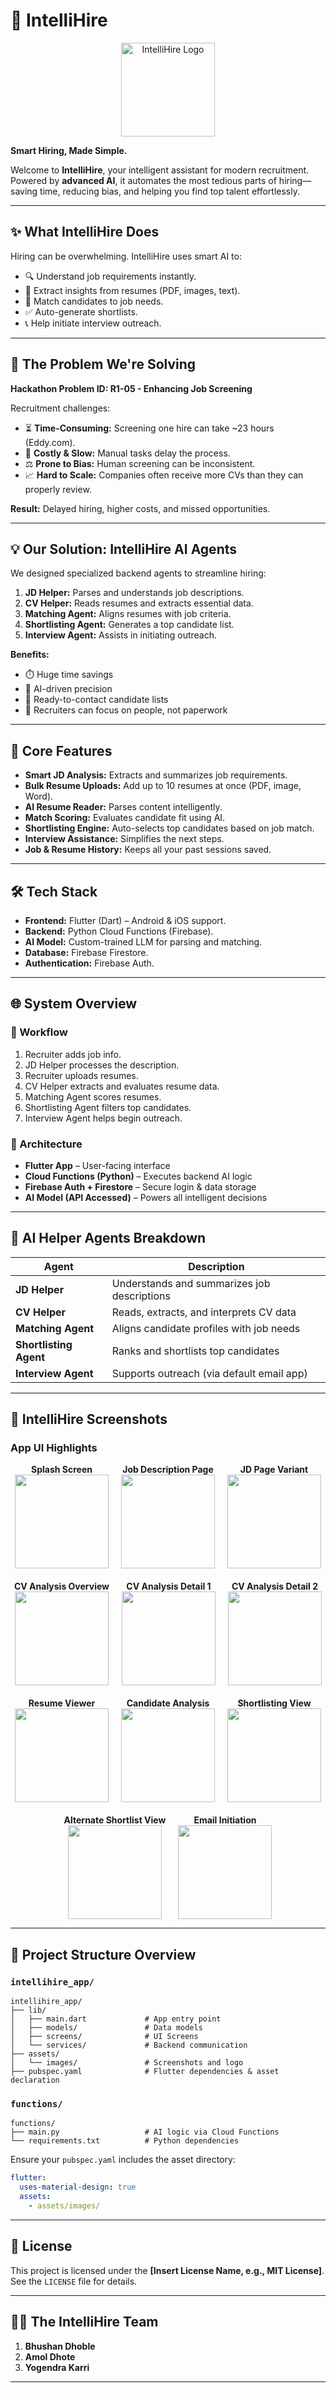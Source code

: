 # 🚀 IntelliHire

<p align="center">
  <img src="assets/images/logo.png" alt="IntelliHire Logo" width="150"/>
</p>

**Smart Hiring, Made Simple.**

Welcome to **IntelliHire**, your intelligent assistant for modern recruitment. Powered by **advanced AI**, it automates the most tedious parts of hiring—saving time, reducing bias, and helping you find top talent effortlessly.

---

## ✨ What IntelliHire Does

Hiring can be overwhelming. IntelliHire uses smart AI to:

* 🔍 Understand job requirements instantly.
* 📄 Extract insights from resumes (PDF, images, text).
* 🎯 Match candidates to job needs.
* ✅ Auto-generate shortlists.
* 📞 Help initiate interview outreach.

---

## 🎯 The Problem We're Solving

**Hackathon Problem ID: R1-05 - Enhancing Job Screening**

Recruitment challenges:

* ⏳ **Time-Consuming:** Screening one hire can take \~23 hours (Eddy.com).
* 💸 **Costly & Slow:** Manual tasks delay the process.
* ⚖️ **Prone to Bias:** Human screening can be inconsistent.
* 📈 **Hard to Scale:** Companies often receive more CVs than they can properly review.

**Result:** Delayed hiring, higher costs, and missed opportunities.

---

## 💡 Our Solution: IntelliHire AI Agents

We designed specialized backend agents to streamline hiring:

1. **JD Helper:** Parses and understands job descriptions.
2. **CV Helper:** Reads resumes and extracts essential data.
3. **Matching Agent:** Aligns resumes with job criteria.
4. **Shortlisting Agent:** Generates a top candidate list.
5. **Interview Agent:** Assists in initiating outreach.

**Benefits:**

* ⏱️ Huge time savings
* 🧠 AI-driven precision
* 💼 Ready-to-contact candidate lists
* 🤝 Recruiters can focus on people, not paperwork

---

## 🚀 Core Features

* **Smart JD Analysis:** Extracts and summarizes job requirements.
* **Bulk Resume Uploads:** Add up to 10 resumes at once (PDF, image, Word).
* **AI Resume Reader:** Parses content intelligently.
* **Match Scoring:** Evaluates candidate fit using AI.
* **Shortlisting Engine:** Auto-selects top candidates based on job match.
* **Interview Assistance:** Simplifies the next steps.
* **Job & Resume History:** Keeps all your past sessions saved.

---

## 🛠️ Tech Stack

* **Frontend:** Flutter (Dart) – Android & iOS support.
* **Backend:** Python Cloud Functions (Firebase).
* **AI Model:** Custom-trained LLM for parsing and matching.
* **Database:** Firebase Firestore.
* **Authentication:** Firebase Auth.

---

## 🌐 System Overview

### 🔁 Workflow

1. Recruiter adds job info.
2. JD Helper processes the description.
3. Recruiter uploads resumes.
4. CV Helper extracts and evaluates resume data.
5. Matching Agent scores resumes.
6. Shortlisting Agent filters top candidates.
7. Interview Agent helps begin outreach.

### 🧩 Architecture

* **Flutter App** – User-facing interface
* **Cloud Functions (Python)** – Executes backend AI logic
* **Firebase Auth + Firestore** – Secure login & data storage
* **AI Model (API Accessed)** – Powers all intelligent decisions

---

## 🤖 AI Helper Agents Breakdown

| Agent                  | Description                                 |
| ---------------------- | ------------------------------------------- |
| **JD Helper**          | Understands and summarizes job descriptions |
| **CV Helper**          | Reads, extracts, and interprets CV data     |
| **Matching Agent**     | Aligns candidate profiles with job needs    |
| **Shortlisting Agent** | Ranks and shortlists top candidates         |
| **Interview Agent**    | Supports outreach (via default email app)   |

---

## 📱 IntelliHire Screenshots

### App UI Highlights

<div style="display: flex; flex-wrap: wrap; justify-content: center; gap: 20px; text-align: center;">

<!-- Row 1 -->

<div>
  <strong>Splash Screen</strong><br/>
  <img src="assets/images/splash_screen.jpg" width="150"/>
</div>
<div>
  <strong>Job Description Page</strong><br/>
  <img src="assets/images/job_description_page.jpg" width="150"/>
</div>
<div>
  <strong>JD Page Variant</strong><br/>
  <img src="assets/images/job_description_page1.jpg" width="150"/>
</div>

<!-- Row 2 -->

<div>
  <strong>CV Analysis Overview</strong><br/>
  <img src="assets/images/cv_analysis_page.jpg" width="150"/>
</div>
<div>
  <strong>CV Analysis Detail 1</strong><br/>
  <img src="assets/images/cv_analysis_page_1.jpg" width="150"/>
</div>
<div>
  <strong>CV Analysis Detail 2</strong><br/>
  <img src="assets/images/cv_analysis_page_2.jpg" width="150"/>
</div>

<!-- Row 3 -->

<div>
  <strong>Resume Viewer</strong><br/>
  <img src="assets/images/cv_analysis_page_with_resume.jpg" width="150"/>
</div>
<div>
  <strong>Candidate Analysis</strong><br/>
  <img src="assets/images/cv_analysis_of_candidate.jpg" width="150"/>
</div>
<div>
  <strong>Shortlisting View</strong><br/>
  <img src="assets/images/shortlisting.jpg" width="150"/>
</div>

<!-- Row 4 -->

<div>
  <strong>Alternate Shortlist View</strong><br/>
  <img src="assets/images/shortlisting1.jpg" width="150"/>
</div>
<div>
  <strong>Email Initiation</strong><br/>
  <img src="assets/images/email.jpg" width="150"/>
</div>

</div>

---

## 📁 Project Structure Overview

### `intellihire_app/`

```
intellihire_app/
├── lib/
│   ├── main.dart             # App entry point
│   ├── models/               # Data models
│   ├── screens/              # UI Screens
│   └── services/             # Backend communication
├── assets/
│   └── images/               # Screenshots and logo
├── pubspec.yaml              # Flutter dependencies & asset declaration
```

### `functions/`

```
functions/
├── main.py                   # AI logic via Cloud Functions
└── requirements.txt          # Python dependencies
```

Ensure your `pubspec.yaml` includes the asset directory:

```yaml
flutter:
  uses-material-design: true
  assets:
    - assets/images/
```

---

## 📜 License

This project is licensed under the **\[Insert License Name, e.g., MIT License]**. See the `LICENSE` file for details.

---

## 🧑‍💻 The IntelliHire Team

1. **Bhushan Dhoble**
2. **Amol Dhote**
3. **Yogendra Karri**

---
